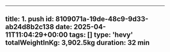 ---
  title: 1. push
  id: 8109071a-19de-48c9-9d33-ab24d8b2c138
  date: 2025-04-11T11:04:29+00:00
  tags: []
  type: 'hevy'
  totalWeightInKg: 3,902.5kg
  duration: 32 min
  ---
  